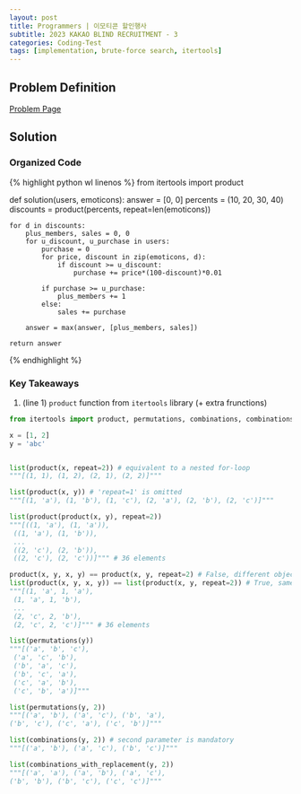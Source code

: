 ```yaml
---
layout: post
title: Programmers | 이모티콘 할인행사
subtitle: 2023 KAKAO BLIND RECRUITMENT - 3
categories: Coding-Test
tags: [implementation, brute-force search, itertools]
---
```



## Problem Definition
[Problem Page](https://school.programmers.co.kr/learn/courses/30/lessons/150368)


## Solution
### Organized Code
{% highlight python wl linenos %}
from itertools import product

def solution(users, emoticons):
    answer = [0, 0]
    percents = (10, 20, 30, 40)
    discounts = product(percents, repeat=len(emoticons))

    for d in discounts:
        plus_members, sales = 0, 0
        for u_discount, u_purchase in users: 
            purchase = 0
            for price, discount in zip(emoticons, d):
                if discount >= u_discount:
                    purchase += price*(100-discount)*0.01

            if purchase >= u_purchase:
                plus_members += 1
            else:
                sales += purchase

        answer = max(answer, [plus_members, sales])

    return answer
{% endhighlight %}

### Key Takeaways
1. (line 1) `product` function from `itertools` library (+ extra frunctions)

```python
from itertools import product, permutations, combinations, combinations_with_replacement

x = [1, 2]
y = 'abc'


list(product(x, repeat=2)) # equivalent to a nested for-loop
"""[(1, 1), (1, 2), (2, 1), (2, 2)]"""

list(product(x, y)) # 'repeat=1' is omitted
"""[(1, 'a'), (1, 'b'), (1, 'c'), (2, 'a'), (2, 'b'), (2, 'c')]"""

list(product(product(x, y), repeat=2)) 
"""[((1, 'a'), (1, 'a')),
 ((1, 'a'), (1, 'b')),
 ...
 ((2, 'c'), (2, 'b')),
 ((2, 'c'), (2, 'c'))]""" # 36 elements

product(x, y, x, y) == product(x, y, repeat=2) # False, different object
list(product(x, y, x, y)) == list(product(x, y, repeat=2)) # True, same content
"""[(1, 'a', 1, 'a'),
 (1, 'a', 1, 'b'),
 ...
 (2, 'c', 2, 'b'),
 (2, 'c', 2, 'c')]""" # 36 elements

list(permutations(y))
"""[('a', 'b', 'c'),
 ('a', 'c', 'b'),
 ('b', 'a', 'c'),
 ('b', 'c', 'a'),
 ('c', 'a', 'b'),
 ('c', 'b', 'a')]"""

list(permutations(y, 2))
"""[('a', 'b'), ('a', 'c'), ('b', 'a'),
('b', 'c'), ('c', 'a'), ('c', 'b')]"""

list(combinations(y, 2)) # second parameter is mandatory
"""[('a', 'b'), ('a', 'c'), ('b', 'c')]"""

list(combinations_with_replacement(y, 2))
"""[('a', 'a'), ('a', 'b'), ('a', 'c'),
('b', 'b'), ('b', 'c'), ('c', 'c')]"""
```